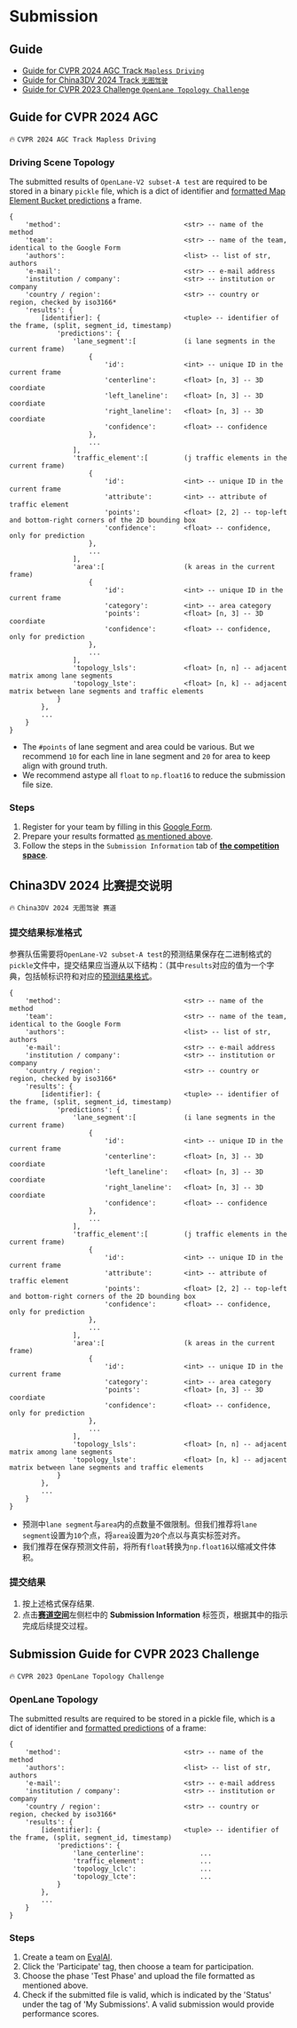 # Submission

## Guide

- [Guide for CVPR 2024 AGC Track `Mapless Driving`](#guide-for-cvpr-2024-agc)
- [Guide for China3DV 2024 Track `无图驾驶`](#china3dv-2024-比赛提交说明)
- [Guide for CVPR 2023 Challenge `OpenLane Topology Challenge`](#submission-guide-for-cvpr-2023-challenge)


## Guide for CVPR 2024 AGC
:fire: `CVPR 2024 AGC Track Mapless Driving`

### Driving Scene Topology

The submitted results of `OpenLane-V2 subset-A test` are required to be stored in a binary `pickle` file, which is a dict of identifier and [formatted Map Element Bucket predictions](/data/README.md#map-element-bucket) a frame.

```
{
    'method':                               <str> -- name of the method
    'team':                                 <str> -- name of the team, identical to the Google Form
    'authors':                              <list> -- list of str, authors
    'e-mail':                               <str> -- e-mail address
    'institution / company':                <str> -- institution or company
    'country / region':                     <str> -- country or region, checked by iso3166*
    'results': {
        [identifier]: {                     <tuple> -- identifier of the frame, (split, segment_id, timestamp)
            'predictions': {
                'lane_segment':[            (i lane segments in the current frame)
                    {   
                        'id':               <int> -- unique ID in the current frame
                        'centerline':       <float> [n, 3] -- 3D coordiate
                        'left_laneline':    <float> [n, 3] -- 3D coordiate
                        'right_laneline':   <float> [n, 3] -- 3D coordiate
                        'confidence':       <float> -- confidence
                    },
                    ...
                ],
                'traffic_element':[         (j traffic elements in the current frame)
                    {
                        'id':               <int> -- unique ID in the current frame
                        'attribute':        <int> -- attribute of traffic element
                        'points':           <float> [2, 2] -- top-left and bottom-right corners of the 2D bounding box
                        'confidence':       <float> -- confidence, only for prediction
                    },
                    ...
                ],
                'area':[                    (k areas in the current frame)
                    {   
                        'id':               <int> -- unique ID in the current frame
                        'category':         <int> -- area category
                        'points':           <float> [n, 3] -- 3D coordiate
                        'confidence':       <float> -- confidence, only for prediction
                    },
                    ...
                ],
                'topology_lsls':            <float> [n, n] -- adjacent matrix among lane segments
                'topology_lste':            <float> [n, k] -- adjacent matrix between lane segments and traffic elements
            }
        },
        ...
    }
}
```
- The `#points` of lane segment and area could be various. But we recommend `10` for each line in lane segment and `20` for area to keep align with ground truth.
- We recommend astype all `float` to `np.float16` to reduce the submission file size.


### Steps
1. Register for your team by filling in this [Google Form](https://docs.google.com/forms/d/e/1FAIpQLSctm2iipw5r1_wY-kVt7X-4RRynnt3ZzYMzaBVzEpNStoc-rQ/viewform).
2. Prepare your results formatted [as mentioned above](#driving-scene-topology).
3. Follow the steps in the `Submission Information` tab of [**the competition space**](https://huggingface.co/spaces/AGC2024/mapless-driving-2024). 


## China3DV 2024 比赛提交说明
:fire: `China3DV 2024 无图驾驶 赛道`

### 提交结果标准格式

参赛队伍需要将`OpenLane-V2 subset-A test`的预测结果保存在二进制格式的`pickle`文件中，提交结果应当遵从以下结构：（其中`results`对应的值为一个字典，包括帧标识符和对应的[预测结果格式](/data/README.md#map-element-bucket)。

```
{
    'method':                               <str> -- name of the method
    'team':                                 <str> -- name of the team, identical to the Google Form
    'authors':                              <list> -- list of str, authors
    'e-mail':                               <str> -- e-mail address
    'institution / company':                <str> -- institution or company
    'country / region':                     <str> -- country or region, checked by iso3166*
    'results': {
        [identifier]: {                     <tuple> -- identifier of the frame, (split, segment_id, timestamp)
            'predictions': {
                'lane_segment':[            (i lane segments in the current frame)
                    {   
                        'id':               <int> -- unique ID in the current frame
                        'centerline':       <float> [n, 3] -- 3D coordiate
                        'left_laneline':    <float> [n, 3] -- 3D coordiate
                        'right_laneline':   <float> [n, 3] -- 3D coordiate
                        'confidence':       <float> -- confidence
                    },
                    ...
                ],
                'traffic_element':[         (j traffic elements in the current frame)
                    {
                        'id':               <int> -- unique ID in the current frame
                        'attribute':        <int> -- attribute of traffic element
                        'points':           <float> [2, 2] -- top-left and bottom-right corners of the 2D bounding box
                        'confidence':       <float> -- confidence, only for prediction
                    },
                    ...
                ],
                'area':[                    (k areas in the current frame)
                    {   
                        'id':               <int> -- unique ID in the current frame
                        'category':         <int> -- area category
                        'points':           <float> [n, 3] -- 3D coordiate
                        'confidence':       <float> -- confidence, only for prediction
                    },
                    ...
                ],
                'topology_lsls':            <float> [n, n] -- adjacent matrix among lane segments
                'topology_lste':            <float> [n, k] -- adjacent matrix between lane segments and traffic elements
            }
        },
        ...
    }
}
```
- 预测中`lane segment`与`area`内的点数量不做限制。但我们推荐将`lane segment`设置为`10`个点，将`area`设置为`20`个点以与真实标签对齐。
- 我们推荐在保存预测文件前，将所有`float`转换为`np.float16`以缩减文件体积。


### 提交结果
1. 按上述格式保存结果.
2. 点击[**赛道空间**](https://huggingface.co/spaces/AGC2024/mapless-driving-2024)左侧栏中的 **Submission Information** 标签页，根据其中的指示完成后续提交过程。 



## Submission Guide for CVPR 2023 Challenge
:fire: `CVPR 2023 OpenLane Topology Challenge`

### OpenLane Topology
The submitted results are required to be stored in a pickle file, which is a dict of identifier and [formatted predictions](/data/README.md#annotations) of a frame:

```
{
    'method':                               <str> -- name of the method
    'authors':                              <list> -- list of str, authors
    'e-mail':                               <str> -- e-mail address
    'institution / company':                <str> -- institution or company
    'country / region':                     <str> -- country or region, checked by iso3166*
    'results': {
        [identifier]: {                     <tuple> -- identifier of the frame, (split, segment_id, timestamp)
            'predictions': {
                'lane_centerline':              ...
                'traffic_element':              ...
                'topology_lclc':                ...
                'topology_lcte':                ...
            }
        },
        ...
    }
}
```

### Steps
1. Create a team on [EvalAI](https://eval.ai/web/challenges/challenge-page/1925).
2. Click the 'Participate' tag, then choose a team for participation.
3. Choose the phase 'Test Phase' and upload the file formatted as mentioned above.
4. Check if the submitted file is valid, which is indicated by the 'Status' under the tag of 'My Submissions'. A valid submission would provide performance scores.
